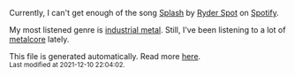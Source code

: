 
  Currently, I can't get enough of the song <a href="https://open.spotify.com/track/35bmrzJtzBj6Gj93zPlBXy">Splash</a> by <a href="https://open.spotify.com/artist/5vcZnjpJXSwYQGi8PlMS3B">Ryder Spot</a> on <a href="https://open.spotify.com/user/9qz2xtkur2fengfsdcq8dd907?si=kq2SVrUkSNe0z1NJjpt7kg">Spotify</a>.

  My most listened genre is <a href="https://duckduckgo.com/?q=industrial metal music">industrial metal</a>.
  Still, I've been listening to a lot of <a href="https://duckduckgo.com/?q=metalcore music">metalcore</a> lately.

  This file is generated automatically. Read more <a href="https://github.com/CodeF0x/CodeF0x/blob/master/IMPORTANT.md">here</a>.
  <br>
  <sub>Last modified at 2021-12-10 22:04:02.</sub>
  